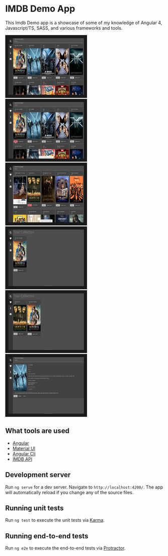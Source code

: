 # IMDB Demo App

This Imdb Demo app is a showcase of some of my knowledge of Angular 4, Javascript/TS, SASS, and various frameworks and tools. 

<img src="screenshots/search.png" alt="Search" width="240" height="180" border="10" />
<img src="screenshots/searchSaveClick.png" alt="Search save click" width="240" height="180" border="10" />
<img src="screenshots/searchNew.png" alt="Search another movie" width="240" height="180" border="10" />
<img src="screenshots/savedList.png" alt="Saved list" width="240" height="180" border="10" />
<img src="screenshots/savedListNew.png" alt="Saved list with 2 movies" width="240" height="180" border="10" />
<img src="screenshots/details.png" alt="Details page" width="240" height="180" border="10" />

## What tools are used

* [Angular](https://angular.io/)
* [Material UI](https://www.npmjs.com/package/material-ui)
* [Angular Cli](https://github.com/angular/angular-cli)
* [IMDB API](https://www.npmjs.com/package/imdb-api)

## Development server

Run `ng serve` for a dev server. Navigate to `http://localhost:4200/`. The app will automatically reload if you change any of the source files.

## Running unit tests

Run `ng test` to execute the unit tests via [Karma](https://karma-runner.github.io).

## Running end-to-end tests

Run `ng e2e` to execute the end-to-end tests via [Protractor](http://www.protractortest.org/).
